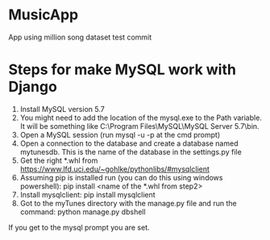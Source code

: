 # MusicApp
App using million song dataset
test commit

# Steps for make MySQL work with Django

1. Install MySQL version 5.7
2. You might need to add the location of the mysql.exe to the Path variable. It will be something like C:\Program Files\MySQL\MySQL Server 5.7\bin.
3. Open a MySQL session (run mysql -u <user> -p at the cmd prompt)
4. Open a connection to the database and create a database named mytunesdb. This is the name of the database in the settings.py file
5. Get the right *.whl from https://www.lfd.uci.edu/~gohlke/pythonlibs/#mysqlclient
6. Assuming pip is installed run (you can do this using windows powershell): pip install <name of the *.whl from step2> 
7. Install mysqlclient: pip install mysqlclient
8. Got to the myTunes directory with the manage.py file and run the command: python manage.py dbshell
	
If you get to the mysql prompt you are set.
